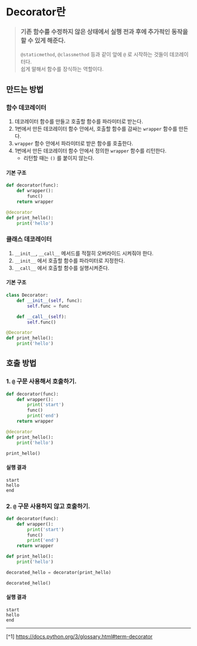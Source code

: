 # Decorator란
> ### 기존 함수를 수정하지 않은 상태에서 실행 전과 후에 추가적인 동작을 할 수 있게 해준다.
> `@staticmethod`, `@classmethod` 등과 같이 앞에 `@` 로 시작하는 것들이 데코레이터다.<br>
> 쉽게 말해서 함수를 장식하는 역할이다.

## 만드는 방법
### 함수 데코레이터
1. 데코레이터 함수를 만들고 호출할 함수를 파라미터로 받는다.
2. 1번에서 만든 데코레이터 함수 안에서, 호출할 함수를 감싸는 `wrapper` 함수를 만든다.
3. `wrapper` 함수 안에서 파라미터로 받은 함수를 호출한다.
4. 1번에서 만든 데코레이터 함수 안에서 정의한 `wrapper` 함수를 리턴한다.
    - 리턴할 때는 `()` 를 붙이지 않는다.

#### 기본 구조
```python
def decorator(func):
    def wrapper():
        func()
    return wrapper

@decorator
def print_hello():
    print('hello')
```

### 클래스 데코레이터
1. `__init__`, `__call__` 메서드를 적절히 오버라이드 시켜줘야 한다.
2. `__init__` 에서 호출할 함수를 파라미터로 지정한다.
3. `__call__` 에서 호출할 함수를 실행시켜준다.

#### 기본 구조
```python
class Decorator:
    def __init__(self, func):
        self.func = func

    def __call__(self):
        self.func()

@Decorator
def print_hello():
    print('hello')
```

## 호출 방법
### 1. `@` 구문 사용해서 호출하기.
```python
def decorator(func):
    def wrapper():
        print('start')
        func()
        print('end')
    return wrapper

@decorator
def print_hello():
    print('hello')

print_hello()
```

#### 실행 결과
```
start
hello
end
```

### 2. `@` 구문 사용하지 않고 호출하기.
```python
def decorator(func):
    def wrapper():
        print('start')
        func()
        print('end')
    return wrapper

def print_hello():
    print('hello') 

decorated_hello = decorator(print_hello)

decorated_hello()
```

#### 실행 결과
```
start
hello
end
```

---

[^1] https://docs.python.org/3/glossary.html#term-decorator
